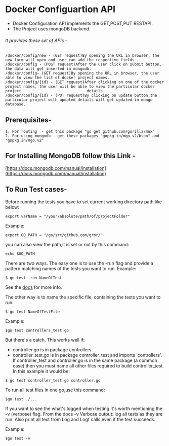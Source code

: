 # Docker Configuartion API
- Docker Configuration API implements the GET,POST,PUT RESTAPI.
- The Project uses mongoDB backend.

###### It provides these set of APIs -
	/docker/config/new - (GET request)By opening the URL in browser, the new form will open and user can add the respective fields .
	/docker/config - (POST request)After the user click on submit button, the data will get inserted in mongodb.
	/docker/config- (GET request)By opening the URL in browser, the user able to view the list of docker project names.
	/docker/config/{id} - (GET request)After clicking on one of the docker project names, the user will be able to view the particular docker project 						      details.
	/docker/config/{id} - (PUT request)By clicking on update button,the particular project with updated details will get updated in mongo database.


## Prerequisites-
	1. For routing  - get this package "go get github.com/gorilla/mux"
	2. For using mongodb - get these packages "gopkg.in/mgo.v2/bson" and "gopkg.in/mgo.v2"
	

## For Installing MongoDB follow this Link - 
[https://docs.mongodb.com/manual/installation](https://docs.mongodb.com/manual/installation)

## To Run Test cases-

 Before running the tests you have to set current working directory path like below:
 ```
 export varName = "/your/absolute/path/of/projectFolder"
 ```

 Example:
 ```
 export GO_PATH = "/go/src/github.com/gror/"
 ```
 you can also view the path,it is set or not by this command:
 ```
 echo $GO_PATH
 ```

 There are two ways. The easy one is to use the -run flag and provide a pattern matching names of the tests you want to run.
 Example:
 ```
 $ go test -run NameOfTest
 ```

 See the [docs](https://golang.org/pkg/testing/#hdr-Subtests_and_Sub_benchmarks) for more info.

 The other way is to name the specific file, containing the tests you want to run:
 ```
 $ go test NameOfTestFile
 ```
 Example:
 ```
 $go test controllers_test.go
 ```

 But there's a catch. This works well if:

 - controller.go is in package controllers.
 - controller_test.go is in package controller_test and imports 'controllers'.
 If controller_test and controller.go is in the same package (a common case) then you must name all other files required to build controller_test.
 In this example it  would  be:
 ```
 $ go test controller_test.go controller.go
 ```

 To run all test files in one go,use this command:

 ```
 $go test ./...
 ```

 If you want to see the what's logged when testing it's worth mentioning the -v (verbose) flag. From the docs -v Verbose output: log all tests as they are run. Also    print all text from Log and Logf calls even if the test succeeds.

 Example:
 ```
 $go test -v
 ```




		 
	
	

